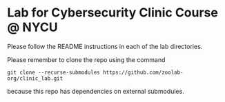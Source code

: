 # Lab for Cybersecurity Clinic Course @ NYCU

Please follow the README instructions in each of the lab directories.

Please remember to clone the repo using the command

`git clone --recurse-submodules https://github.com/zoolab-org/clinic_lab.git`

because this repo has dependencies on external submodules.

